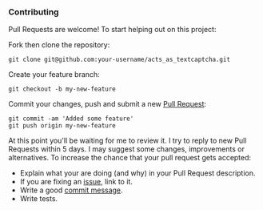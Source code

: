 ### Contributing

Pull Requests are welcome! To start helping out on this project:

Fork then clone the repository:

    git clone git@github.com:your-username/acts_as_textcaptcha.git

Create your feature branch:

    git checkout -b my-new-feature

Commit your changes, push and submit a new [Pull
Request](https://github.com/matthutchinson/acts_as_textcaptcha/compare/):

    git commit -am 'Added some feature'
    git push origin my-new-feature

At this point you'll be waiting for me to review it. I try to reply to new Pull
Requests within 5 days. I may suggest some changes, improvements or
alternatives. To increase the chance that your pull request gets accepted:

* Explain what your are doing (and why) in your Pull Request description.
* If you are fixing an
  [issue](https://github.com/matthutchinson/acts_as_textcaptcha/issues), link to it.
* Write a good [commit
  message](http://tbaggery.com/2008/04/19/a-note-about-git-commit-messages.html).
* Write tests.
